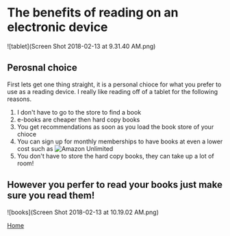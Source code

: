# The benefits of reading on an electronic device

![tablet](Screen Shot 2018-02-13 at 9.31.40 AM.png)
## Perosnal choice
  First lets get one thing straight, it is a personal chioce for what you prefer to use as a reading device. I really like reading off of a tablet for the following reasons.
  1. I don't have to go to the store to find a book
  2. e-books are cheaper then hard copy books
  3. You get recommendations as soon as you load the book store of your chioce
  4. You can sign up for monthly memberships to have books at even a lower cost such as ![Amazon Unlimited](https://www.amazon.com)
  5. You don't have to store the hard copy books, they can take up a lot of room!
  
  
  ## However you perfer to read your books just make sure you read them!
  
  ![books](Screen Shot 2018-02-13 at 10.19.02 AM.png)

[Home](https://suzy9586.github.io)

